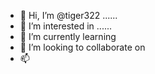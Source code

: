 - 👋 Hi, I’m @tiger322 ......
- 👀 I’m interested in ......
- 🌱 I’m currently learning 
- 💞️ I’m looking to collaborate on 
- 📫 
<!---
tiger322/tiger322 is a ✨ special ✨ repository because its `README.md` (this file) appears on your GitHub profile.
You can click the Preview link to take a look at your changes.
--->
